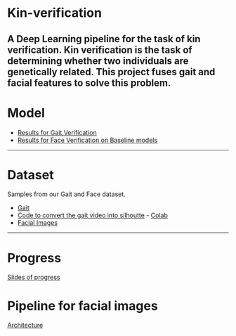 # Kin-verification
A Deep Learning pipeline for the task of kin verification.
Kin verification is the task of determining whether two individuals are genetically related. This project fuses gait and facial features to solve this problem.
 ---
 # Model
- [Results for Gait Verification](https://drive.google.com/drive/folders/1cHa3OmoOBRcxdnRCYandzwqqjZfFEGPm?usp=sharing)
- [Results for Face Verification on Baseline models](https://drive.google.com/drive/folders/1bQ8MDRQKjl24aZUQhYTO8rIjY5xXdZcF?usp=sharing)
---
# Dataset
Samples from our Gait and Face dataset.
- [Gait](https://drive.google.com/drive/folders/1LbI-SzYGmDEo4qw0SdjMjBmpKJm-fHXR?usp=sharing)
- [Code to convert the gait video into silhoutte](https://drive.google.com/file/d/1ysH0t9gPvqeR6HEBwPMSCTW3aO-w2WEh/view?usp=sharing) - [Colab](https://colab.research.google.com/drive/1xuXepHBTx1ieFQyopwyq3Dv42FsDjg41?usp=sharing)
- [Facial Images](https://drive.google.com/drive/folders/1bsM0DYzFmxKbd1CJEyUrgQE9jD7jWg8b?usp=sharing)
---
# Progress
[Slides of progress](https://docs.google.com/presentation/d/1LsYYwrZFDHpkL1jedepb29bqbxx3vVSiVuYtsKHCPKY/edit?usp=sharing)
 
# Pipeline for facial images
[Architecture](https://drive.google.com/file/d/1ZoSjPulwCzfN3I9YLlO8RmECBcup4WvR/view?usp=sharing)
